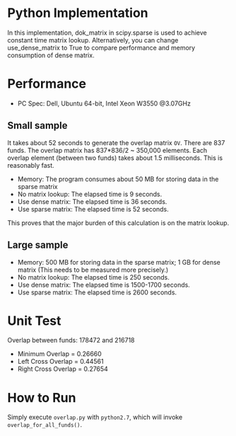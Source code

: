 Python Implementation
=======

In this implementation, dok_matrix in scipy.sparse is used to achieve constant time matrix lookup.
Alternatively, you can change use_dense_matrix to True to compare performance and memory consumption of dense matrix.

# Performance

* PC Spec: Dell, Ubuntu 64-bit, Intel Xeon W3550 @3.07GHz

## Small sample

It takes about 52 seconds to generate the overlap matrix `OV`.
There are 837 funds. The overlap matrix has 837*836/2 ~ 350,000 elements.
Each overlap element (between two funds) takes about 1.5 milliseconds. This is reasonably fast.

* Memory: The program consumes about 50 MB for storing data in the sparse matrix
* No matrix lookup: The elapsed time is 9 seconds.
* Use dense matrix: The elapsed time is 36 seconds.
* Use sparse matrix: The elapsed time is 52 seconds.

This proves that the major burden of this calculation is on the matrix lookup.

## Large sample

* Memory: 500 MB for storing data in the sparse matrix; 1 GB for dense matrix (This needs to be measured more precisely.)
* No matrix lookup: The elapsed time is 250 seconds.
* Use dense matrix: The elapsed time is 1500-1700 seconds.
* Use sparse matrix: The elapsed time is 2600 seconds.

# Unit Test

Overlap between funds: 178472 and 216718

* Minimum Overlap = 0.26660
* Left Cross Overlap = 0.44561 
* Right Cross Overlap = 0.27654

# How to Run

Simply execute `overlap.py` with `python2.7`, which will invoke `overlap_for_all_funds()`.


